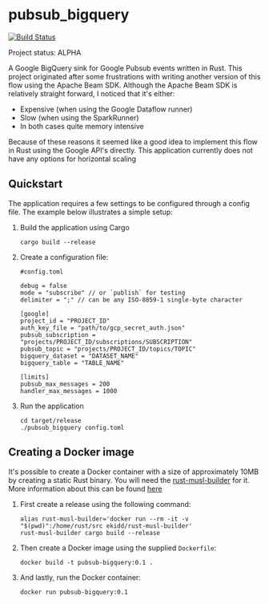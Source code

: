 # pubsub_bigquery

[![Build Status](https://travis-ci.org/zwennesm/pubsub_bigquery.svg?branch=master)](https://travis-ci.org/zwennesm/pubsub_bigquery)

Project status: ALPHA

A Google BigQuery sink for Google Pubsub events written in Rust. This project originated after
some frustrations with writing another version of this flow using the Apache Beam SDK. Although
the Apache Beam SDK is relatively straight forward, I noticed that it's either:

* Expensive (when using the Google Dataflow runner)
* Slow (when using the SparkRunner)
* In both cases quite memory intensive

Because of these reasons it seemed like a good idea to implement this flow in Rust using the
Google API's directly. This application currently does not have any options for horizontal scaling

## Quickstart

The application requires a few settings to be configured through a config file. The example
below illustrates a simple setup:

1. Build the application using Cargo
    ```
    cargo build --release
    ```

2. Create a configuration file:
    ```
    #config.toml
    
    debug = false
    mode = "subscribe" // or `publish` for testing
    delimiter = ";" // can be any ISO-8859-1 single-byte character 
    
    [google]
    project_id = "PROJECT_ID"
    auth_key_file = "path/to/gcp_secret_auth.json"
    pubsub_subscription = "projects/PROJECT_ID/subscriptions/SUBSCRIPTION"
    pubsub_topic = "projects/PROJECT_ID/topics/TOPIC"
    bigquery_dataset = "DATASET_NAME"
    bigquery_table = "TABLE_NAME"
    
    [limits]
    pubsub_max_messages = 200
    handler_max_messages = 1000
    ```
3. Run the application
    ```
    cd target/release
    ./pubsub_bigquery config.toml
    ```

## Creating a Docker image

It's possible to create a Docker container with a size of approximately 10MB by creating a static
Rust binary. You will need the [rust-musl-builder](https://github.com/emk/rust-musl-builder) for it.
More information about this can be found [here](https://blog.semicolonsoftware.de/building-minimal-docker-containers-for-rust-applications/)

1. First create a release using the following command:

    ```
    alias rust-musl-builder='docker run --rm -it -v "$(pwd)":/home/rust/src ekidd/rust-musl-builder'
    rust-musl-builder cargo build --release
    ```

2. Then create a Docker image using the supplied `Dockerfile`:

    ```
    docker build -t pubsub-bigquery:0.1 .
    ```
    
3. And lastly, run the Docker container:

    ```
    docker run pubsub-bigquery:0.1
    ```